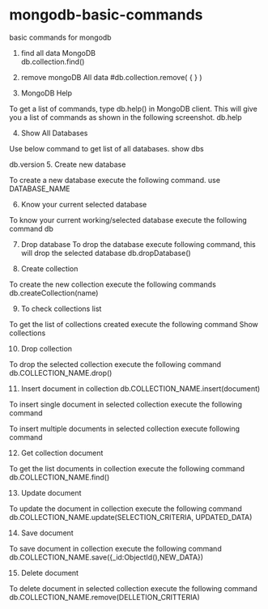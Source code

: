 # mongodb-basic-commands
basic commands for mongodb

1. find all data MongoDB  
db.collection.find()

2. remove mongoDB All data
#db.collection.remove( { } )
 
3. MongoDB Help

To get a list of commands, type db.help() in MongoDB client. This will give you a list of commands as shown in the following screenshot.
db.help
 
4. Show All Databases

Use below command to get list of all databases.
show dbs

db.version
5. Create new database

To create a new database execute the following command.
use DATABASE_NAME 

6. Know your current selected database

To know your current working/selected database execute the following command
db
 
7. Drop database
To drop the database execute following command, this will drop the selected database
db.dropDatabase()

 
8. Create collection

To create the new collection execute the following commands
db.createCollection(name)

 
9. To check collections list

To get the list of collections created execute the following command
Show collections

 
10. Drop collection

To drop the selected collection execute the following command
db.COLLECTION_NAME.drop()

 
11. Insert document in collection
db.COLLECTION_NAME.insert(document)

To insert single document in selected collection execute the following command

 
To insert multiple documents in selected collection execute following command

 
12. Get collection document

To get the list documents in collection execute the following command
db.COLLECTION_NAME.find()

 
13. Update document

To update the document in collection execute the following command
db.COLLECTION_NAME.update(SELECTION_CRITERIA, UPDATED_DATA)

 
14. Save document

To save document in collection execute the following command
db.COLLECTION_NAME.save({_id:ObjectId(),NEW_DATA})

 
15. Delete document

To delete document in selected collection execute the following command
db.COLLECTION_NAME.remove(DELLETION_CRITTERIA)
 
